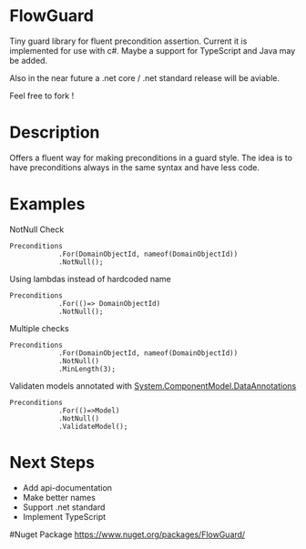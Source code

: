 # FlowGuard
Tiny guard library for fluent precondition assertion. Current it is implemented for use with c#. Maybe a support for TypeScript and Java may be added.

Also in the near future a .net core  / .net standard release will be aviable.

Feel free to fork !

# Description
Offers a fluent way for making preconditions in a guard style.
The idea is to have preconditions always in the same syntax and have less code.  


# Examples

NotNull Check
```
Preconditions
            .For(DomainObjectId, nameof(DomainObjectId))
            .NotNull();
```


Using lambdas instead of hardcoded name
```
Preconditions
            .For(()=> DomainObjectId)
            .NotNull();
```

Multiple checks 
```
Preconditions
            .For(DomainObjectId, nameof(DomainObjectId))
            .NotNull()
            .MinLength(3);
```

Validaten models annotated with [System.ComponentModel.DataAnnotations](https://msdn.microsoft.com/de-de/library/system.componentmodel.dataannotations(v=vs.110).aspx)
```
Preconditions
            .For(()=>Model)
            .NotNull()
            .ValidateModel();
```

# Next Steps
- Add api-documentation
- Make better names
- Support .net standard
- Implement TypeScript


#Nuget Package
https://www.nuget.org/packages/FlowGuard/
